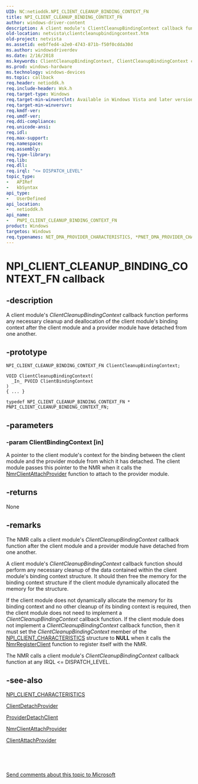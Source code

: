 ```yaml
---
UID: NC:netioddk.NPI_CLIENT_CLEANUP_BINDING_CONTEXT_FN
title: NPI_CLIENT_CLEANUP_BINDING_CONTEXT_FN
author: windows-driver-content
description: A client module's ClientCleanupBindingContext callback function performs any necessary cleanup and deallocation of the client module's binding context after the client module and a provider module have detached from one another.
old-location: netvista\clientcleanupbindingcontext.htm
old-project: netvista
ms.assetid: eebffed4-a2e0-4743-871b-f50f0cdda30d
ms.author: windowsdriverdev
ms.date: 2/16/2018
ms.keywords: ClientCleanupBindingContext, ClientCleanupBindingContext callback function [Network Drivers Starting with Windows Vista], NPI_CLIENT_CLEANUP_BINDING_CONTEXT_FN, PNPI_CLIENT_CLEANUP_BINDING_CONTEXT_FN, PNPI_CLIENT_CLEANUP_BINDING_CONTEXT_FN callback function [Network Drivers Starting with Windows Vista], netioddk/ClientCleanupBindingContext, netvista.clientcleanupbindingcontext, nmrref_75483511-e903-4f9d-bc78-29e823b22f8f.xml
ms.prod: windows-hardware
ms.technology: windows-devices
ms.topic: callback
req.header: netioddk.h
req.include-header: Wsk.h
req.target-type: Windows
req.target-min-winverclnt: Available in Windows Vista and later versions of the Windows operating   systems.
req.target-min-winversvr: 
req.kmdf-ver: 
req.umdf-ver: 
req.ddi-compliance: 
req.unicode-ansi: 
req.idl: 
req.max-support: 
req.namespace: 
req.assembly: 
req.type-library: 
req.lib: 
req.dll: 
req.irql: "<= DISPATCH_LEVEL"
topic_type:
-	APIRef
-	kbSyntax
api_type:
-	UserDefined
api_location:
-	netioddk.h
api_name:
-	PNPI_CLIENT_CLEANUP_BINDING_CONTEXT_FN
product: Windows
targetos: Windows
req.typenames: NET_DMA_PROVIDER_CHARACTERISTICS, *PNET_DMA_PROVIDER_CHARACTERISTICS
---
```


# NPI_CLIENT_CLEANUP_BINDING_CONTEXT_FN callback


## -description


A client module's 
  <i>ClientCleanupBindingContext</i> callback function performs any necessary cleanup and deallocation of the
  client module's binding context after the client module and a provider module have detached from one
  another.


## -prototype


````
NPI_CLIENT_CLEANUP_BINDING_CONTEXT_FN ClientCleanupBindingContext;

VOID ClientCleanupBindingContext(
  _In_ PVOID ClientBindingContext
)
{ ... }

typedef NPI_CLIENT_CLEANUP_BINDING_CONTEXT_FN * PNPI_CLIENT_CLEANUP_BINDING_CONTEXT_FN;
````


## -parameters




### -param ClientBindingContext [in]

A pointer to the client module's context for the binding between the client module and the
     provider module from which it has detached. The client module passes this pointer to the NMR when it
     calls the 
     <a href="..\netioddk\nf-netioddk-nmrclientattachprovider.md">NmrClientAttachProvider</a> function
     to attach to the provider module.


## -returns



None




## -remarks



The NMR calls a client module's 
    <i>ClientCleanupBindingContext</i> callback function after the client module and a provider module have
    detached from one another.

A client module's 
    <i>ClientCleanupBindingContext</i> callback function should perform any necessary cleanup of the data
    contained within the client module's binding context structure. It should then free the memory for the
    binding context structure if the client module dynamically allocated the memory for the structure.

If the client module does not dynamically allocate the memory for its binding context and no other
    cleanup of its binding context is required, then the client module does not need to implement a 
    <i>ClientCleanupBindingContext</i> callback function. If the client module does not implement a 
    <i>ClientCleanupBindingContext</i> callback function, then it must set the 
    <i>ClientCleanupBindingContext</i> member of the 
    <a href="..\netioddk\ns-netioddk-_npi_client_characteristics.md">
    NPI_CLIENT_CHARACTERISTICS</a> structure to <b>NULL</b> when it calls the 
    <a href="..\netioddk\nf-netioddk-nmrregisterclient.md">NmrRegisterClient</a> function to register
    itself with the NMR.

The NMR calls a client module's 
    <i>ClientCleanupBindingContext</i> callback function at any IRQL &lt;= DISPATCH_LEVEL.




## -see-also

<a href="..\netioddk\ns-netioddk-_npi_client_characteristics.md">NPI_CLIENT_CHARACTERISTICS</a>



<a href="..\netioddk\nc-netioddk-npi_client_detach_provider_fn.md">ClientDetachProvider</a>



<a href="..\netioddk\nc-netioddk-npi_provider_detach_client_fn.md">ProviderDetachClient</a>



<a href="..\netioddk\nf-netioddk-nmrclientattachprovider.md">NmrClientAttachProvider</a>



<a href="..\netioddk\nc-netioddk-npi_client_attach_provider_fn.md">ClientAttachProvider</a>



 

 

<a href="mailto:wsddocfb@microsoft.com?subject=Documentation%20feedback [netvista\netvista]:%20NPI_CLIENT_CLEANUP_BINDING_CONTEXT_FN callback function%20 RELEASE:%20(2/16/2018)&amp;body=%0A%0APRIVACY STATEMENT%0A%0AWe use your feedback to improve the documentation. We don't use your email address for any other purpose, and we'll remove your email address from our system after the issue that you're reporting is fixed. While we're working to fix this issue, we might send you an email message to ask for more info. Later, we might also send you an email message to let you know that we've addressed your feedback.%0A%0AFor more info about Microsoft's privacy policy, see http://privacy.microsoft.com/en-us/default.aspx." title="Send comments about this topic to Microsoft">Send comments about this topic to Microsoft</a>

